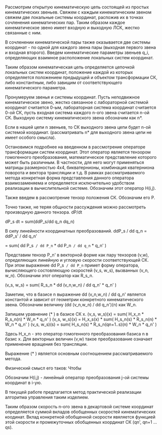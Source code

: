 Рассмотрим открытую кинематическую цепь состоящей из простых кинематических звеньев. Свяжем с каждым кинематическим звеном свяжем две локальные системы координат, распожив их в точках сочленения кинематических пар. Таким образом каждое кинематическое звено имеет входную и выходную ЛСК, жестко связанные с ним.

В сочленении кинематической пары также оказывается две системы координат - по одной для каждого звена пары (выходная первого звена и входная второго). Введем кинематические параметры звеньев q_i, определяющих взаимное расположение локальных систем координат.

Таким образом кинематическая цепь определяется цепочкой локальных систем координат, положение каждой из которых определяется положением предыдущей и объектом трансформации СК, либо константным, либо завищим от соответствующего кинематического параметра.

Пронумеруем звенья и системы координат. Пусть неподвижное кинематическое звено, жестко связанное с лабораторной системой координат считается 0-ым, лабораторная система координат считается 0-ой СК, пусть входная система каждого n-ого звена считается n-ой СК. Выходную систему кинематического звена обозначим как n\*. 

Если в нашей цепи n звеньев, то СК выходного звена цепи будет n-ой системой координат. (рассматривать n\* для выходного звена цепи не имеет особого смысла).


Остановимся подробнее на введенном в рассмотрение операторе трансформации систем координат. Этот оператор является тензором гомогенного преобразования, математическое представление которого может быть различным. В частности, для него могут применяться матрицы размерностью 4x4, бикватернионы, комбинация кватерниона поворота и вектора трансляции и т.д. В рамках рассматриваемого метода конкретная форма представления данного оператора взаимозаменяема и определяется исключительно удобством реализации в вычислительной системе. Обозначим этот оператор H(i,j).

Также введем в рассмотрение тензор положения СК. Обозначим его P.

Точно также, не теряя общности рассуждения можно рассмотреть производную данного тензора. dP/dt

dP_s
dt   = sum(ddP_s/dd q_n dq_n) 

В силу линейности координатных преобразований. 
ddP_s / dd q_n = ddP_s' / dd q_n'

 = sum( dd P_s` / dd P_n` * dd P_n` / dd q_n` * q_n' )

 Представим тензор P_n' в векторной форме как пару тензоров (v,w), определяющих линейную и угловую скорости соответствующей СК. При этом выражение 
 dd P_s` / dd P_n` примет форму оператора, вычисляющего состовляющую скоростей (v_s, w_s), вызванных (v_n, w_n). Обозначим этот оператор как R_s_n.

(v_s, w_s) = sum(  R_s_n * dd (v_n,w_n) / dd q_n' * q_n' )

Заметим, что в базисе n выражение dd (v_n,w_n) / dd q_n' является константой и зависит от геометрии конкретного кинематического звена. Обозначим величину (dd (v_n,w_n) / dd q_n')(n) как W_n.

Запишем уравнение (* ) в базисе СК x.
(v_s, w_s)(x) = sum( H_x_n * R_s_n(n) * W_n * q_n' )
(v_s, w_s)(x) = H_x_s(x) * sum( H_s_n(s) * R_s_n(n) * W_n * q_n' )
(v_s, w_s)(s) = sum( H_s_n(s) * R_s_n(qn+1..s)(n) * W_n * q_n' )


Здесь H_x_n - это оператор гомогенного преобразования базиса n в базис x. Для векторных величин (v,w) такое преобразование означает применение вращения без трансляции.

Выражение (* ) является основным соотношением рассматриваемого метода.

Физический смысл его таков: Чтобы 

Обозначим H(i,j) - линейный оператор преобразования j-ой системы координат в i-ую. 

В текущей работе предлагается метод практической реализации алгоритма управления таким изделием.

Таким образом скорость n-ого звена в декартовой системе координат определяется суммой вкладов обобщенных скоростей кинематических коодинат. Вклад конкретной обобщенной скорости явяляется функцией этой скорости и промежуточных обобщенных координат СК (qn', qn+1 ... qs).

